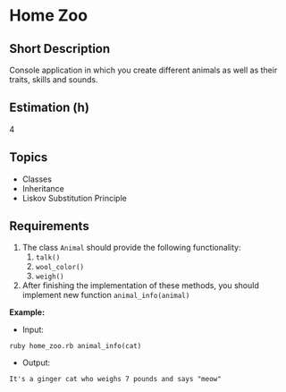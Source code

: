 # Home Zoo

## Short Description

Console application in which you create different animals as well as their traits, skills and sounds.

## Estimation (h)

4

## Topics

* Classes
* Inheritance
* Liskov Substitution Principle

## Requirements

1. The class `Animal` should provide the following functionality:
   1. `talk()`
   2. `wool_color()`
   3. `weigh()`
2. After finishing the implementation of these methods, you should implement new function `animal_info(animal)`

**Example:**

* Input:

`ruby home_zoo.rb animal_info(cat)`

* Output:

`It's a ginger cat who weighs 7 pounds and says "meow"`

